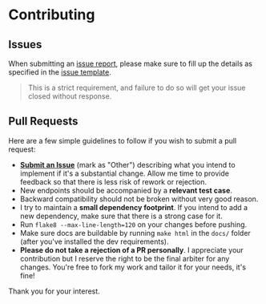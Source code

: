 # Contributing

## Issues
When submitting an [issue report](https://github.com/ping/instagram_private_api/issues/new), please make sure to fill up the details as specified in the [issue template](../.github/ISSUE_TEMPLATE.md).

> This is a strict requirement, and failure to do so will get your issue closed without response.

## Pull Requests
Here are a few simple guidelines to follow if you wish to submit a pull request:

- [**Submit an Issue**](https://github.com/ping/instagram_private_api/issues/new) (mark as "Other") describing what you intend to implement if it's a substantial change. Allow me time to provide feedback so that there is less risk of rework or rejection.
- New endpoints should be accompanied by a **relevant test case**.
- Backward compatibility should not be broken without very good reason.
- I try to maintain a **small dependency footprint**. If you intend to add a new dependency, make sure that there is a strong case for it.
- Run ``flake8 --max-line-length=120`` on your changes before pushing.
- Make sure docs are buildable by running ``make html`` in the ``docs/`` folder (after you've installed the dev requirements).
- **Please do not take a rejection of a PR personally**. I appreciate your contribution but I reserve the right to be the final arbiter for any changes. You're free to fork my work and tailor it for your needs, it's fine!

Thank you for your interest. 
